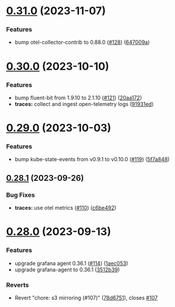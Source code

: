 # [0.31.0](https://github.com/observeinc/manifests/compare/v0.30.0...v0.31.0) (2023-11-07)


### Features

* bump otel-collector-contrib to 0.88.0 ([#128](https://github.com/observeinc/manifests/issues/128)) ([647009a](https://github.com/observeinc/manifests/commit/647009a2e5ad7d522fe3d6e41c188d985d0d689f))



# [0.30.0](https://github.com/observeinc/manifests/compare/v0.29.0...v0.30.0) (2023-10-10)


### Features

* bump fluent-bit from 1.9.10 to 2.1.10 ([#121](https://github.com/observeinc/manifests/issues/121)) ([20aa172](https://github.com/observeinc/manifests/commit/20aa172d11bc7de0da9734c81f2c1cffefd3ff23))
* **traces:** collect and ingest open-telemetry logs ([91931ed](https://github.com/observeinc/manifests/commit/91931edc97b6d4b5b21890144e81809bf2e560cf))



# [0.29.0](https://github.com/observeinc/manifests/compare/v0.28.1...v0.29.0) (2023-10-03)


### Features

* bump kube-state-events from v0.9.1 to v0.10.0 ([#119](https://github.com/observeinc/manifests/issues/119)) ([5f7a848](https://github.com/observeinc/manifests/commit/5f7a8482eb0802dc9e7da596662b199bb13e01f4))



## [0.28.1](https://github.com/observeinc/manifests/compare/v0.28.0...v0.28.1) (2023-09-26)


### Bug Fixes

* **traces:** use otel metrics ([#110](https://github.com/observeinc/manifests/issues/110)) ([c6be492](https://github.com/observeinc/manifests/commit/c6be4926362a36cda00ed1dbe272f4e648d25bf5))



# [0.28.0](https://github.com/observeinc/manifests/compare/v0.27.0...v0.28.0) (2023-09-13)


### Features

* upgrade grafana agent 0.36.1 ([#114](https://github.com/observeinc/manifests/issues/114)) ([1aec053](https://github.com/observeinc/manifests/commit/1aec053ffdf1b21a5635c190bb4b12c1d8c4d496))
* upgrade grafana-agent to 0.36.1 ([3512b39](https://github.com/observeinc/manifests/commit/3512b397b280570fa01410b2fb53b5487f6505ba))


### Reverts

* Revert "chore: s3 mirroring (#107)" ([78d6751](https://github.com/observeinc/manifests/commit/78d67514f9089a44e5dbb7b6686b54601d7ef077)), closes [#107](https://github.com/observeinc/manifests/issues/107)



